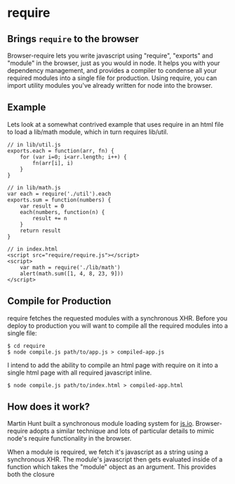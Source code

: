 require
=======

Brings `require` to the browser
-------------------------------

Browser-require lets you write javascript using "require", "exports" and "module" in the browser, just as you would in node. It helps you with your dependency management, and provides a compiler to condense all your required modules into a single file for production. Using require, you can import utility modules you've already written for node into the browser.

Example
-------
Lets look at a somewhat contrived example that uses require in an html file to load a lib/math module, which in turn requires lib/util. 

    // in lib/util.js
    exports.each = function(arr, fn) {
        for (var i=0; i<arr.length; i++) {
            fn(arr[i], i)
        }
    }
    
    // in lib/math.js
    var each = require('./util').each
    exports.sum = function(numbers) {
        var result = 0
        each(numbers, function(n) {
            result += n
        }
        return result
    }
    
    // in index.html
    <script src="require/require.js"></script>
    <script>
        var math = require('./lib/math')
        alert(math.sum([1, 4, 8, 23, 9]))
    </script>

Compile for Production
----------------------
require fetches the requested modules with a synchronous XHR. Before you deploy to production you will want to compile all the required modules into a single file:

    $ cd require
    $ node compile.js path/to/app.js > compiled-app.js

I intend to add the ability to compile an html page with require on it into a single html page with all required javascript inline.
    
    $ node compile.js path/to/index.html > compiled-app.html

How does it work?
-----------------
Martin Hunt built a synchronous module loading system for [js.io]. Browser-require adopts a similar technique and lots of particular details to mimic node's require functionality in the browser.

When a module is required, we fetch it's javascript as a string using a synchronous XHR. The module's javascript then gets evaluated inside of a function which takes the "module" object as an argument. This provides both the closure 


[js.io]: https://github.com/mcarter/js.io/
